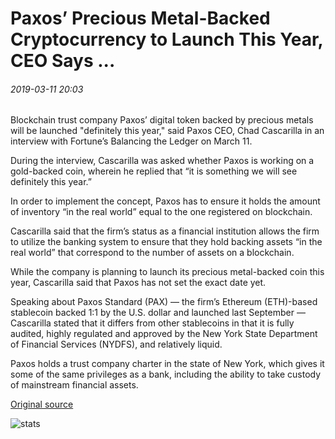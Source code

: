 # Paxos’ Precious Metal-Backed Cryptocurrency to Launch This Year, CEO Says ...

###### 2019-03-11 20:03

Blockchain trust company Paxos’ digital token backed by precious metals will be launched "definitely this year," said Paxos CEO, Chad Cascarilla in an interview with Fortune’s Balancing the Ledger on March 11.

During the interview, Cascarilla was asked whether Paxos is working on a gold-backed coin, wherein he replied that “it is something we will see definitely this year.”

In order to implement the concept, Paxos has to ensure it holds the amount of inventory “in the real world” equal to the one registered on blockchain.

Cascarilla said that the firm’s status as a financial institution allows the firm to utilize the banking system to ensure that they hold backing assets “in the real world” that correspond to the number of assets on a blockchain.

While the company is planning to launch its precious metal-backed coin this year, Cascarilla said that Paxos has not set the exact date yet.

Speaking about Paxos Standard (PAX) — the firm’s Ethereum (ETH)-based stablecoin backed 1:1 by the U.S. dollar and launched last September — Cascarilla stated that it differs from other stablecoins in that it is fully audited, highly regulated and approved by the New York State Department of Financial Services (NYDFS), and relatively liquid.

Paxos holds a trust company charter in the state of New York, which gives it some of the same privileges as a bank, including the ability to take custody of mainstream financial assets.

[Original source](https://cointelegraph.com/news/paxos-precious-metal-backed-cryptocurrency-to-launch-this-year-ceo-says)

![stats](https://c.statcounter.com/11760860/0/a89fa40b/1/ "stats")